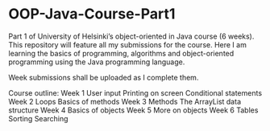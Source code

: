 # OOP-Java-Course-Part1
Part 1 of University of Helsinki’s object-oriented in Java course (6 weeks). This repository will feature all my submissions for the course. Here I am learning the basics of programming, algorithms and object-oriented programming using the Java programming language. 

Week submissions shall be uploaded as I complete them.

Course outline:
  Week 1
    User input
    Printing on screen
    Conditional statements
  Week 2
    Loops
    Basics of methods
    Week 3
  Methods
    The ArrayList data structure
  Week 4
    Basics of objects
  Week 5
    More on objects
  Week 6
    Tables
    Sorting
    Searching

